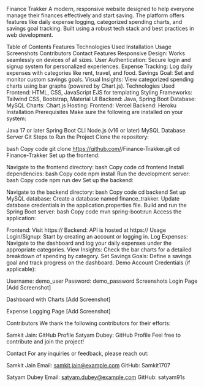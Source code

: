 Finance Trakker
A modern, responsive website designed to help everyone manage their finances effectively and start saving. The platform offers features like daily expense logging, categorized spending charts, and savings goal tracking. Built using a robust tech stack and best practices in web development.

Table of Contents
Features
Technologies Used
Installation
Usage
Screenshots
Contributors
Contact
Features
Responsive Design: Works seamlessly on devices of all sizes.
User Authentication: Secure login and signup system for personalized experiences.
Expense Tracking: Log daily expenses with categories like rent, travel, and food.
Savings Goal: Set and monitor custom savings goals.
Visual Insights: View categorized spending charts using bar graphs (powered by Chart.js).
Technologies Used
Frontend:
HTML, CSS, JavaScript
EJS for templating
Styling Frameworks: Tailwind CSS, Bootstrap, Material UI
Backend:
Java, Spring Boot
Database:
MySQL
Charts:
Chart.js
Hosting:
Frontend: Vercel
Backend: Heroku
Installation
Prerequisites
Make sure the following are installed on your system:

Java 17 or later
Spring Boot CLI
Node.js (v16 or later)
MySQL Database Server
Git
Steps to Run the Project
Clone the repository:

bash
Copy code
git clone https://github.com/<your-repo>/Finance-Trakker.git
cd Finance-Trakker
Set up the frontend:

Navigate to the frontend directory:
bash
Copy code
cd frontend
Install dependencies:
bash
Copy code
npm install
Run the development server:
bash
Copy code
npm run dev
Set up the backend:

Navigate to the backend directory:
bash
Copy code
cd backend
Set up MySQL database:
Create a database named finance_trakker.
Update database credentials in the application.properties file.
Build and run the Spring Boot server:
bash
Copy code
mvn spring-boot:run
Access the application:

Frontend: Visit https://<your-vercel-deployment-link>
Backend: API is hosted at https://<your-heroku-deployment-link>
Usage
Login/Signup: Start by creating an account or logging in.
Log Expenses: Navigate to the dashboard and log your daily expenses under the appropriate categories.
View Insights: Check the bar charts for a detailed breakdown of spending by category.
Set Savings Goals: Define a savings goal and track progress on the dashboard.
Demo Account Credentials (if applicable):

Username: demo_user
Password: demo_password
Screenshots
Login Page
[Add Screenshot]

Dashboard with Charts
[Add Screenshot]

Expense Logging Page
[Add Screenshot]

Contributors
We thank the following contributors for their efforts:

Samkit Jain: GitHub Profile
Satyam Dubey: GitHub Profile
Feel free to contribute and join the project!

Contact
For any inquiries or feedback, please reach out:

Samkit Jain
Email: samkit.jain@example.com
GitHub: Samkit1707

Satyam Dubey
Email: satyam.dubey@example.com
GitHub: satyam91s


